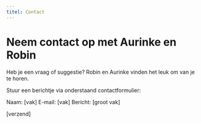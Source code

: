 ```yaml
---
titel: Contact
---
```


# Neem contact op met Aurinke en Robin

Heb je een vraag of suggestie? Robin en Aurinke vinden het leuk om van je te horen.

Stuur een berichtje via onderstaand contactformulier:

Naam: [vak]
E-mail: [vak]
Bericht: [groot vak]

[verzend]


